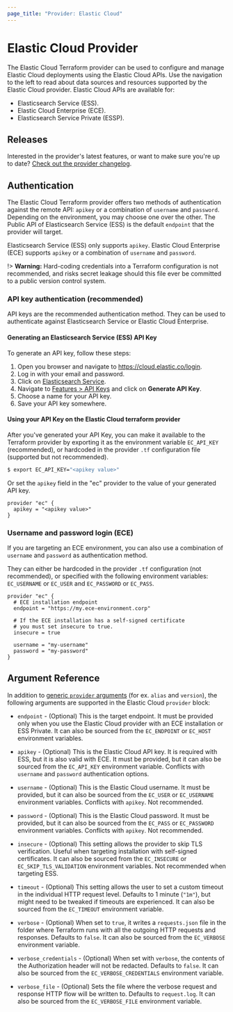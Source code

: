 ```yaml
---
page_title: "Provider: Elastic Cloud"
---
```


# Elastic Cloud Provider

The Elastic Cloud Terraform provider can be used to configure and manage Elastic Cloud deployments using the Elastic Cloud
APIs. Use the navigation to the left to read about data sources and resources supported by the Elastic Cloud provider. Elastic Cloud APIs are available for:

* Elasticsearch Service (ESS).
* Elastic Cloud Enterprise (ECE).
* Elasticsearch Service Private (ESSP).

## Releases

Interested in the provider's latest features, or want to make sure you're up to date? [Check out the provider changelog](https://github.com/elastic/terraform-provider-ec/blob/master/CHANGELOG.md).

## Authentication

The Elastic Cloud Terraform provider offers two methods of authentication against the remote API: `apikey` or a combination of `username` and `password`. Depending on the environment, you may choose one over the other. The Public API of Elasticsearch Service (ESS) is the default `endpoint` that the provider will target.

Elasticsearch Service (ESS) only supports `apikey`. Elastic Cloud Enterprise (ECE) supports `apikey` or a combination of `username` and `password`.

!> **Warning:** Hard-coding credentials into a Terraform configuration is not recommended, and risks secret leakage should this file ever be committed to a public version control system.

### API key authentication (recommended)

API keys are the recommended authentication method. They can be used to authenticate against Elasticsearch Service or Elastic Cloud Enterprise.

#### Generating an Elasticsearch Service (ESS) API Key

To generate an API key, follow these steps:

  1. Open you browser and navigate to <https://cloud.elastic.co/login>.
  2. Log in with your email and password.
  3. Click on [Elasticsearch Service](https://cloud.elastic.co/deployments).
  4. Navigate to [Features > API Keys](https://cloud.elastic.co/deployment-features/keys) and click on **Generate API Key**.
  5. Choose a name for your API key.
  6. Save your API key somewhere.

#### Using your API Key on the Elastic Cloud terraform provider

After you've generated your API Key, you can make it available to the Terraform provider by exporting it as the environment variable `EC_API_KEY` (recommended), or hardcoded in the provider `.tf` configuration file (supported but not recommended).

```sh
$ export EC_API_KEY="<apikey value>"
```

Or set the `apikey` field in the "ec" provider to the value of your generated API key.

```hcl
provider "ec" {
  apikey = "<apikey value>"
}
```

### Username and password login (ECE)

If you are targeting an ECE environment, you can also use a combination of `username` and `password` as authentication method. 

They can either be hardcoded in the provider `.tf` configuration (not recommended), or specified with the following environment variables: `EC_USERNAME` or `EC_USER` and `EC_PASSWORD` or `EC_PASS`.

```hcl
provider "ec" {
  # ECE installation endpoint
  endpoint = "https://my.ece-environment.corp"

  # If the ECE installation has a self-signed certificate
  # you must set insecure to true.
  insecure = true

  username = "my-username"
  password = "my-password"
}
```

## Argument Reference

In addition to [generic `provider` arguments](https://www.terraform.io/docs/configuration/providers.html)
(for ex. `alias` and `version`), the following arguments are supported in the Elastic Cloud `provider` block:

* `endpoint` - (Optional) This is the target endpoint. It must be provided only when
   you use the Elastic Cloud provider with an ECE installation or ESS Private.
   It can also be sourced from the `EC_ENDPOINT` or `EC_HOST` environment variables.

* `apikey` - (Optional) This is the Elastic Cloud API key. It is required with ESS, but it is also valid with ECE. It must be
  provided, but it can also be sourced from the `EC_API_KEY` environment variable.
  Conflicts with `username` and `password` authentication options.

* `username` - (Optional) This is the Elastic Cloud username. It must be provided, but it can also
  be sourced from the `EC_USER` or `EC_USERNAME` environment variables. Conflicts with
  `apikey`. Not recommended.

* `password` - (Optional) This is the Elastic Cloud password. It must be provided, but it can also
  be sourced from the `EC_PASS` or `EC_PASSWORD` environment variables. Conflicts with 
  `apikey`. Not recommended.

* `insecure` - (Optional) This setting allows the provider to skip TLS verification.
  Useful when targeting installation with self-signed certificates. It can also be sourced from the
  `EC_INSECURE` or `EC_SKIP_TLS_VALIDATION` environment variables. Not recommended when
  targeting ESS.

* `timeout` - (Optional) This setting allows the user to set a custom timeout in the
  individual HTTP request level. Defaults to 1 minute (`"1m"`), but might need to be tweaked if timeouts
  are experienced. It can also be sourced from the `EC_TIMEOUT` environment variable.

* `verbose` - (Optional) When set to `true`, it writes a `requests.json` file in the folder
  where Terraform runs with all the outgoing HTTP requests and responses. Defaults to `false`.
  It can also be sourced from the `EC_VERBOSE` environment variable.

* `verbose_credentials` - (Optional) When set with `verbose`, the contents of the Authorization
  header will not be redacted. Defaults to `false`. It can also be sourced from the
  `EC_VERBOSE_CREDENTIALS` environment variable.

* `verbose_file` - (Optional) Sets the file where the verbose request and response HTTP flow will
  be written to. Defaults to `request.log`. It can also be sourced from the `EC_VERBOSE_FILE`
  environment variable.
